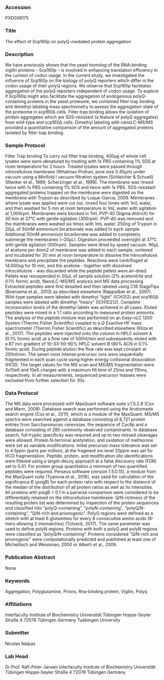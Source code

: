 ### Accession
PXD008175

### Title
The effect of Scp160p on polyQ-mediated protein aggregation

### Description
We have previously shown that the yeast homolog of the RNA-binding vigilin proteins – Scp160p – is involved in enhancing translation efficiency in the context of codon usage. In the current study, we investigated the influence of Scp160p on the biology of polyQ reporters which differ in the codon usage of their polyQ regions. We observe that Scp160p facilitates aggregation of the polyQ reporters independent of codon usage.  To explore if Scp160p might also facilitate the aggregation of endogenous polyQ-containing proteins in the yeast proteome, we combined filter trap binding and dimethyl labeling mass spectrometry to assess the aggregation state of the proteome in scp160Δ cells. Filter trap binding allows the isolation of protein aggregates which are SDS-resistant (a feature of polyQ aggregates) from wild-type and scp160Δ cells. Dimethyl labeling with nanoLC-MS/MS provided a quantitative comparison of the amount of aggregated proteins isolated by filter trap binding.

### Sample Protocol
Filter Trap binding To carry out filter trap binding, 400μg of whole cell lysates were semi-denatured by treating with 1x PBS containing 1% SDS at room temperature for 2 hours. Treated lysates were passed through nitrocellulose membrane (Whatman Protran, pore size 0.45μm) under vacuum using a Minifold I vacuum filtration system (Schleicher & Schuell) (Wanker et al., 1999; Scherzinger et al., 1999). The membrane was rinsed twice with 1x PBS containing 1% SDS and twice with 1x PBS. SDS-resistant aggregated proteins trapped on the membrane were digested on the membrane with Trypsin as described by Luque-Garcia, 2009. Membranes where lysate was applied were cut out, rinsed four times with 1mL water, and then washed for 5 min at room temperature in 1mL water with agitation at 1,000rpm. Membranes were blocked in 1mL PVP-40 (Sigma-Aldrich) for 30 min at 37°C with gentle agitation (300rpm). PVP-40 was removed and the membranes were washed six times with 1mL water. 250ng of Trypsin in 20μL of 50mM ammonium bicarbonate was added to each sample. Additional 50mM ammonium bicarbonate was added to completely submerge the membranes (~20μL). Digestion proceeded overnight at 37°C with gentle agitation (300rpm).  Samples were dried by speed vacuum. 90μL of acetone per 4mm2 of membrane was added to each sample, vortexed and incubated for 30 min at room temperature to dissolve the nitrocellulose membrane and precipitate the peptides. Reactions were centrifuged at 14,000xg for 10 min, and the acetone - together with dissolved nitrocellulose - was discarded while the peptide pellets were air-dried. Pellets was resuspended in 20μL of sample solution (2% acetonitrile and 0.1% formic acid). NanoLC-MS/MS analysis and MS data processing Extracted peptides were first desalted and then labeled using C18 StageTips (Boersema et al., 2013) as described elsewhere (Rappsilber et al., 2007). Wild-type samples were labeled with dimethyl “light” ((CH3)2) and scp160Δ samples were labeled with dimethyl “heavy” ((CH1D2)2). Complete incorporation levels of the dimethyl labels was achieved in all cases. Eluted peptides were mixed in a 1:1 ratio according to measured protein amounts. The analysis of the peptide mixture was performed on an Easy-nLC 1200 System (Thermo Fisher Scientific) coupled to a Q Exactive HF mass spectrometer (Thermo Fisher Scientific) as described elsewhere (Kliza et al., 2017). The peptides were injected onto the column in HPLC solvent A (0.1% formic acid) at a flow rate of 500nl/min and subsequently eluted with a 87 min gradient of 10–33-50-90% HPLC solvent B (80% ACN in 0.1% formic acid). During peptide elution the flow rate was kept constant at 200nl/min. The seven most intense precursor ions were sequentially fragmented in each scan cycle using higher energy collisional dissociation (HCD). The target values for the MS scan and MS/MS fragmentation were 3x10e6 and 10e5 charges with a maximum fill time of 25ms and 110ms, respectively. In all measurements, sequenced precursor masses were excluded from further selection for 30s.

### Data Protocol
The MS data were processed with MaxQuant software suite v.1.5.2.8 (Cox and Mann, 2008). Database search was performed using the Andromeda search engine (Cox et al., 2011), which is a module of the MaxQuant. MS/MS spectra were searched against a database consisting of 6,721 protein entries from Saccharomyces cerevisiae, the sequence of Cyc8p and a database consisting of 285 commonly observed contaminants. In database search, full tryptic specificity was required and up to two missed cleavages were allowed. Protein N-terminal acetylation, and oxidation of methionine were set as variable modifications. Initial precursor mass tolerance was set to 4.5ppm (parts per million), at the fragment ion level 20ppm was set for HCD fragmentation. Peptide, protein, and modification site identifications were filtered using a target-decoy approach at a false discovery rate (FDR) set to 0.01. For protein group quantitation a minimum of two quantified peptides were required. Perseus software (version 1.5.0.15), a module from the MaxQuant suite (Tyanova et al., 2016), was used for calculation of the significance B (psigB) for each protein ratio with respect to the distance of the median of the distribution of all protein ratios as well as its intensities. All proteins with psigB < 0.1 in a pairwise comparison were considered to be differentially retained on the nitrocellulose membrane. Q/N-richness of the resulting protein list was determined by inspection of the protein sequences and classified into “polyQ-containing”, “polyN-containing”, “polyQ/N-containing”, “Q/N-rich and prionogenic”. PolyQ regions were defined as a stretch with at least 6 glutamines for every 8 consecutive amino acids (8-mers allowing 2 mismatches) (Totzeck, 2017). The same parameter was used to define polyN regions. Proteins with both a polyQ and polyN regions were classified as “polyQ/N-containing”. Proteins considered “Q/N-rich and prionogenic” were computationally predicted and published at least one of Michelitsch and Weissman, 2000 or Alberti et al., 2009.

### Publication Abstract
None

### Keywords
Aggregation, Polyglutamine, Prions, Rna-binding protein, Vigilin, Polyq

### Affiliations
Interfaculty Institute of Biochemistry Universität Tübingen Hoppe-Seyler Straße 4 72076 Tübingen Germany
Tuebingen University

### Submitter
Nicolas Nalpas

### Lab Head
Dr Prof. Ralf-Peter Jansen
Interfaculty Institute of Biochemistry Universität Tübingen Hoppe-Seyler Straße 4 72076 Tübingen Germany


